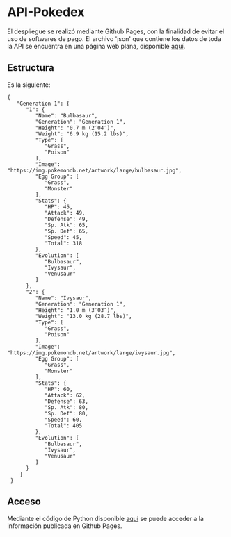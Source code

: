 # API-Pokedex
El despliegue se realizó mediante Github Pages, con la finalidad de evitar el uso de softwares de pago. El archivo 'json' que contiene los datos de toda la API se encuentra en una página web plana, disponible [aquí](https://mauricioalvaradoo.github.io/pokedex/Data/pokemons.json).


## Estructura
Es la siguiente:

```
{
   "Generation 1": {
      "1": {
         "Name": "Bulbasaur",
         "Generation": "Generation 1",
         "Height": "0.7 m (2′04″)",
         "Weight": "6.9 kg (15.2 lbs)",
         "Type": [
            "Grass",
            "Poison"
         ],
         "Image": "https://img.pokemondb.net/artwork/large/bulbasaur.jpg",
         "Egg Group": [
            "Grass",
            "Monster"
         ],
         "Stats": {
            "HP": 45,
            "Attack": 49,
            "Defense": 49,
            "Sp. Atk": 65,
            "Sp. Def": 65,
            "Speed": 45,
            "Total": 318
         },
         "Evolution": [
            "Bulbasaur",
            "Ivysaur",
            "Venusaur"
         ]
      },
      "2": {
         "Name": "Ivysaur",
         "Generation": "Generation 1",
         "Height": "1.0 m (3′03″)",
         "Weight": "13.0 kg (28.7 lbs)",
         "Type": [
            "Grass",
            "Poison"
         ],
         "Image": "https://img.pokemondb.net/artwork/large/ivysaur.jpg",
         "Egg Group": [
            "Grass",
            "Monster"
         ],
         "Stats": {
            "HP": 60,
            "Attack": 62,
            "Defense": 63,
            "Sp. Atk": 80,
            "Sp. Def": 80,
            "Speed": 60,
            "Total": 405
         },
         "Evolution": [
            "Bulbasaur",
            "Ivysaur",
            "Venusaur"
         ]
      }
    }
 }
```
## Acceso
Mediante el código de Python disponible [aquí](https://github.com/mauricioalvaradoo/pokedex/blob/master/get_data_api.py) se puede acceder a la información publicada en Github Pages.
